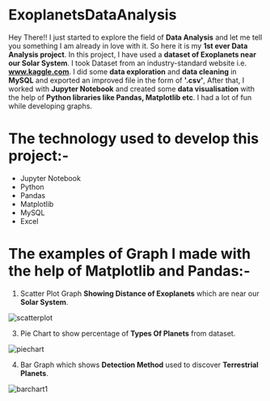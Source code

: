 # ExoplanetsDataAnalysis
Hey There!! I just started to explore the field of **Data Analysis** and let me tell you something I am already in love with it. So here it is my **1st ever Data Analysis project**. In this project, I have used a **dataset of Exoplanets near our Solar System**. I took Dataset from an industry-standard website i.e. **www.kaggle.com**. I did some **data exploration** and **data cleaning** in **MySQL** and exported an improved file in the form of **'.csv'**, After that, I worked with **Jupyter Notebook** and created some **data visualisation** with the help of **Python libraries like Pandas, Matplotlib etc**. I had a lot of fun while developing graphs. 



# The technology used to develop this project:-
- Jupyter Notebook
- Python
- Pandas
- Matplotlib
- MySQL
- Excel



# The examples of Graph I made with the help of Matplotlib and Pandas:- 

1. Scatter Plot Graph **Showing Distance of Exoplanets** which are near our **Solar System**.
   
  ![scatterplot](https://github.com/MahimnaUpadhyay/ExoplanetsDataAnalysis/assets/91863377/e17c9e45-563c-44b8-8bc9-5730500628de)

3. Pie Chart to show percentage of **Types Of Planets** from dataset.
   
  ![piechart](https://github.com/MahimnaUpadhyay/ExoplanetsDataAnalysis/assets/91863377/35b4a723-3707-4a74-81ab-0821e8461aef)

4. Bar Graph which shows **Detection Method** used to discover **Terrestrial Planets**.
   
  ![barchart1](https://github.com/MahimnaUpadhyay/ExoplanetsDataAnalysis/assets/91863377/f732a469-5a3e-4cbd-8630-0a3af140ede0)


